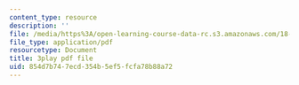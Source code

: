 ```yaml
---
content_type: resource
description: ''
file: /media/https%3A/open-learning-course-data-rc.s3.amazonaws.com/18-404j-theory-of-computation-fall-2020/854d7b747ecd354b5ef5fcfa78b88a72_MGqoLm2aAgc.pdf
file_type: application/pdf
resourcetype: Document
title: 3play pdf file
uid: 854d7b74-7ecd-354b-5ef5-fcfa78b88a72
---
```

